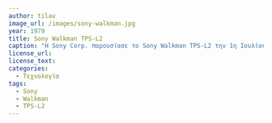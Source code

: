 ```yaml
---
author: tilav
image_url: /images/sony-walkman.jpg
year: 1979
title: Sony Walkman TPS-L2
caption: "H Sony Corp. παρουσίασε το Sony Walkman TPS-L2 την 1η Ιουλίου 1979, ένα φορητό κασετόφωνο περίπου 400 γραμμαρίων. Αξιοσημείωτο είναι ότι διέθετε και μια δεύτερη υποδοχή ακουστικών, ώστε να μπορούν δύο άτομα να ακούν μουσική ταυτόχρονα. Η αρχική του τιμή ήταν 150 δολάρια και λειτουργούσε με μπαταριες. Ο χρήστης αλληλεπιδρούσε με τη συσκευή μέσω των κουμπιών: PLAY, STOP, REWIND, FAST FORWARD, VOLUME ξεχωριστά για το κάθε σετ ακουστικών και HOT LINE για επικοινωνία με το άλλο άτομο που χρησιμοποιεί το Walkman."
license_url:
license_text:
categories:
  - Τεχνολογία
tags:
  - Sony
  - Walkman
  - TPS-L2
---
```


